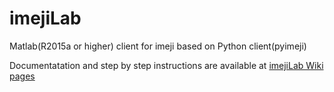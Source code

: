 # imejiLab
Matlab(R2015a or higher) client for imeji based on Python client(pyimeji)

Documentatation and step by step instructions are available at <a href="https://github.com/imeji-community/imejiLab/wiki">imejiLab Wiki pages</a>
